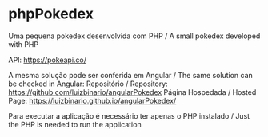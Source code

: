 # phpPokedex
Uma pequena pokedex desenvolvida com PHP / A small pokedex developed with PHP

API: https://pokeapi.co/

A mesma solução pode ser conferida em Angular / The same solution can be checked in Angular:
Repositório / Repository: https://github.com/luizbinario/angularPokedex
Página Hospedada / Hosted Page: https://luizbinario.github.io/angularPokedex/

Para executar a aplicação é necessário ter apenas o PHP instalado / Just the PHP is needed to run the application
